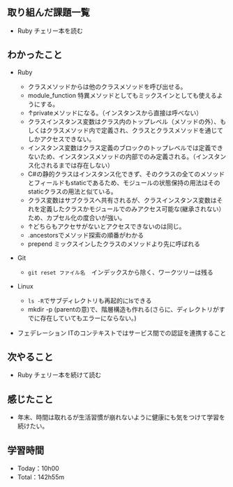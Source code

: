 ## 取り組んだ課題一覧
- Ruby チェリー本を読む

## わかったこと
- Ruby
  - クラスメソッドからは他のクラスメソッドを呼び出せる。
  - module_function 特異メソッドとしてもミックスインとしても使えるようにする。
  - ↑privateメソッドになる。（インスタンスから直接は呼べない）
  - クラスインスタンス変数はクラス内のトップレベル（メソッドの外）、もしくはクラスメソッド内で定義され、クラスとクラスメソッドを通じてしかアクセスできない。
  - インスタンス変数はクラス定義のブロックのトップレベルでは定義できないため、インスタンスメソッドの内部でのみ定義される。（インスタンス化されるまでは存在しない）
  - C#の静的クラスはインスタンス化できず、そのクラスの全てのメソッドとフィールドもstaticであるため、モジュールの状態保持の用法はそのstaticクラスの用法と似ている。
  - クラス変数はサブクラスへ共有されるが、クラスインスタンス変数はそれを定義したクラスかモジュールでのみアクセス可能な(継承されない）ため、カプセル化の度合いが強い。
  - ↑どちらもアクセサがないとアクセスできないのは同じ。
  - .ancestorsでメソッド探索の順番がわかる
  - prepend ミックスインしたクラスのメソッドより先に呼ばれる

- Git
  - `git reset ファイル名`　インデックスから除く、ワークツリーは残る

- Linux
  - `ls -R`でサブディレクトリも再起的にlsできる
  - mkdir -p (parentの意)で、階層構造も作れる(さらに、ディレクトリがすでに存在していてもエラーにならない。)

- フェデレーション ITのコンテキストではサービス間での認証を連携すること

## 次やること
- Ruby チェリー本を続けて読む

## 感じたこと
- 年末、時間は取れるが生活習慣が崩れないように健康にも気をつけて学習を続けたい。
 
## 学習時間
- Today：10h00
- Total：142h55m
